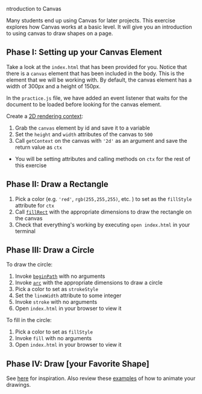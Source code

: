 ntroduction to Canvas

Many students end up using Canvas for later projects. This exercise
explores how Canvas works at a basic level. It will give you an
introduction to using canvas to draw shapes on a page.

## Phase I: Setting up your Canvas Element

Take a look at the `index.html` that has been provided for you. Notice
that there is a `canvas` element that has been included in the body.
This is the element that we will be working with. By default, the canvas
element has a width of 300px and a height of 150px.

In the `practice.js` file, we have added an event listener that waits
for the document to be loaded before looking for the canvas element.

Create a [2D rendering context][CanvasRenderingContext2D]:

1. Grab the `canvas` element by id and save it to a variable
1. Set the `height` and `width` attributes of the canvas to `500`
1. Call `getContext` on the canvas with `'2d'` as an argument and save
the return value as `ctx`
  + You will be setting attributes and calling methods on `ctx` for the
rest of this exercise

## Phase II: Draw a Rectangle

1. Pick a color (e.g. `'red'`, `rgb(255,255,255)`, etc. ) to set as the
`fillStyle` attribute for `ctx`
1. Call [`fillRect`][fillRect] with the appropriate dimensions to draw
the rectangle on the canvas
1. Check that everything's working by executing `open index.html` in
your terminal

## Phase III: Draw a Circle

To draw the circle:

1. Invoke [`beginPath`][beginPath] with no arguments
1. Invoke [`arc`][arc] with the appropriate dimensions to draw a circle
1. Pick a color to set as `strokeStyle`
1. Set the `lineWidth` attribute to some integer
1. Invoke `stroke` with no arguments
1. Open `index.html` in your browser to view it

To fill in the circle:

1. Pick a color to set as `fillStyle`
1. Invoke `fill` with no arguments
1. Open `index.html` in your browser to view it

## Phase IV: Draw [your Favorite Shape]
See [here][shapes] for inspiration. Also review these
[examples][animation] of how to animate your drawings.   

[CanvasRenderingContext2D]: https://developer.mozilla.org/en-US/docs/Web/API/CanvasRenderingContext2D
[fillRect]: https://developer.mozilla.org/en-US/docs/Web/API/CanvasRenderingContext2D/fillRect
[beginPath]: https://developer.mozilla.org/en-US/docs/Web/API/CanvasRenderingContext2D/beginPath
[arc]: https://developer.mozilla.org/en-US/docs/Web/API/CanvasRenderingContext2D/arc
[shapes]: https://developer.mozilla.org/en-US/docs/Web/API/Canvas_API/Tutorial/Drawing_shapes
[animation]: https://developer.mozilla.org/en-US/docs/Web/API/Canvas_API/Tutorial/Basic_animations
